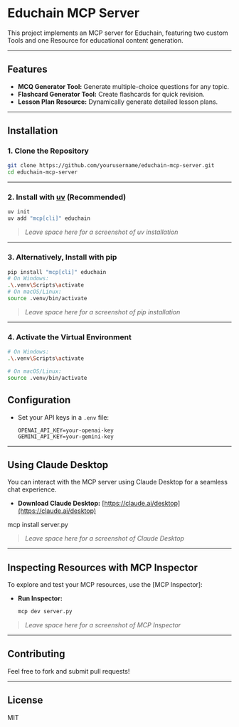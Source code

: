 # Educhain MCP Server

This project implements an MCP server for Educhain, featuring two custom Tools and one Resource for educational content generation.

---

## Features

- **MCQ Generator Tool:** Generate multiple-choice questions for any topic.
- **Flashcard Generator Tool:** Create flashcards for quick revision.
- **Lesson Plan Resource:** Dynamically generate detailed lesson plans.

---

## Installation

### 1. Clone the Repository

```sh
git clone https://github.com/yourusername/educhain-mcp-server.git
cd educhain-mcp-server
```

---

### 2. Install with [uv](https://github.com/astral-sh/uv) (Recommended)

```sh
uv init
uv add "mcp[cli]" educhain
```

> _Leave space here for a screenshot of uv installation_

---

### 3. Alternatively, Install with pip

```sh
pip install "mcp[cli]" educhain
# On Windows:
.\.venv\Scripts\activate
# On macOS/Linux:
source .venv/bin/activate

```

> _Leave space here for a screenshot of pip installation_

---

### 4. Activate the Virtual Environment

```sh
# On Windows:
.\.venv\Scripts\activate

# On macOS/Linux:
source .venv/bin/activate
```
## Configuration

- Set your API keys in a `.env` file:
  ```
  OPENAI_API_KEY=your-openai-key
  GEMINI_API_KEY=your-gemini-key
  ```

---


## Using Claude Desktop

You can interact with the MCP server using Claude Desktop for a seamless chat experience.

- **Download Claude Desktop:** [https://claude.ai/desktop](https://claude.ai/desktop)

mcp install server.py

> _Leave space here for a screenshot of Claude Desktop_

---

## Inspecting Resources with MCP Inspector

To explore and test your MCP resources, use the [MCP Inspector]:
- **Run Inspector:**
  ```sh
  mcp dev server.py
  ```

> _Leave space here for a screenshot of MCP Inspector_

---

## Contributing

Feel free to fork and submit pull requests!

---

## License

MIT
